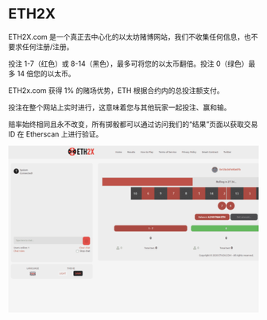 # ETH2X

ETH2X.com 是一个真正去中心化的以太坊赌博网站，我们不收集任何信息，也不要求任何注册/注册。

投注 1-7（红色）或 8-14（黑色），最多可将您的以太币翻倍。投注 0（绿色）最多 14 倍您的以太币。

ETH2x.com 获得 1% 的赌场优势，ETH 根据合约内的总投注额支付。

投注在整个网站上实时进行，这意味着您与其他玩家一起投注、赢和输。

赔率始终相同且永不改变，所有掷骰都可以通过访问我们的“结果”页面以获取交易 ID 在 Etherscan 上进行验证。

![eth2x-dapp-gambling-eth-image1_5c00e869166b16f487f502d30829d23c](eth2x-dapp-gambling-eth-image1_5c00e869166b16f487f502d30829d23c.png)
